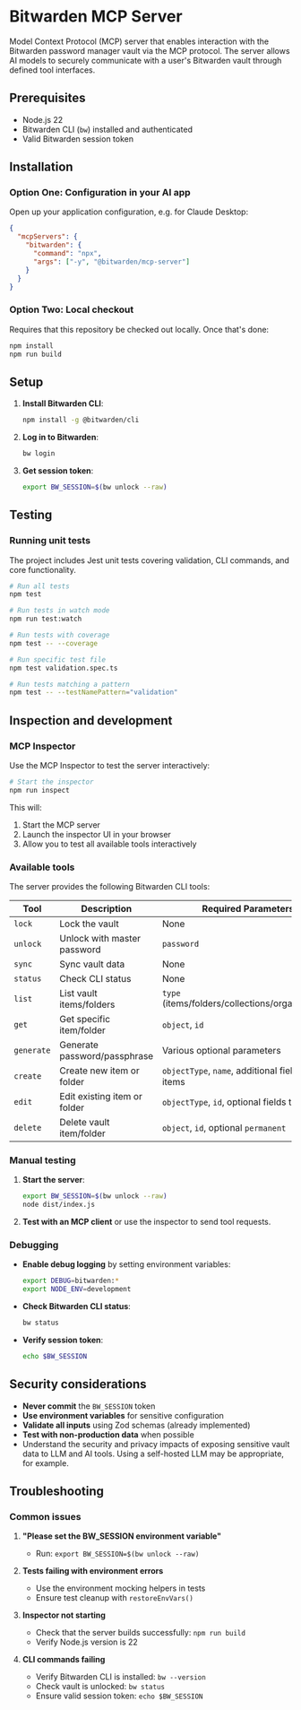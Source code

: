 # Bitwarden MCP Server

Model Context Protocol (MCP) server that enables interaction with the Bitwarden password manager vault via the MCP protocol. The server allows AI models to securely communicate with a user's Bitwarden vault through defined tool interfaces.

## Prerequisites

- Node.js 22
- Bitwarden CLI (`bw`) installed and authenticated
- Valid Bitwarden session token

## Installation

### Option One: Configuration in your AI app

Open up your application configuration, e.g. for Claude Desktop:

```json
{
  "mcpServers": {
    "bitwarden": {
      "command": "npx",
      "args": ["-y", "@bitwarden/mcp-server"]
    }
  }
}
```

### Option Two: Local checkout

Requires that this repository be checked out locally. Once that's done:

```bash
npm install
npm run build
```

## Setup

1. **Install Bitwarden CLI**:

   ```bash
   npm install -g @bitwarden/cli
   ```

2. **Log in to Bitwarden**:

   ```bash
   bw login
   ```

3. **Get session token**:
   ```bash
   export BW_SESSION=$(bw unlock --raw)
   ```

## Testing

### Running unit tests

The project includes Jest unit tests covering validation, CLI commands, and core functionality.

```bash
# Run all tests
npm test

# Run tests in watch mode
npm run test:watch

# Run tests with coverage
npm test -- --coverage

# Run specific test file
npm test validation.spec.ts

# Run tests matching a pattern
npm test -- --testNamePattern="validation"
```

## Inspection and development

### MCP Inspector

Use the MCP Inspector to test the server interactively:

```bash
# Start the inspector
npm run inspect
```

This will:

1. Start the MCP server
2. Launch the inspector UI in your browser
3. Allow you to test all available tools interactively

### Available tools

The server provides the following Bitwarden CLI tools:

| Tool       | Description                  | Required Parameters                               |
| ---------- | ---------------------------- | ------------------------------------------------- |
| `lock`     | Lock the vault               | None                                              |
| `unlock`   | Unlock with master password  | `password`                                        |
| `sync`     | Sync vault data              | None                                              |
| `status`   | Check CLI status             | None                                              |
| `list`     | List vault items/folders     | `type` (items/folders/collections/organizations)  |
| `get`      | Get specific item/folder     | `object`, `id`                                    |
| `generate` | Generate password/passphrase | Various optional parameters                       |
| `create`   | Create new item or folder    | `objectType`, `name`, additional fields for items |
| `edit`     | Edit existing item or folder | `objectType`, `id`, optional fields to update     |
| `delete`   | Delete vault item/folder     | `object`, `id`, optional `permanent`              |

### Manual testing

1. **Start the server**:

   ```bash
   export BW_SESSION=$(bw unlock --raw)
   node dist/index.js
   ```

2. **Test with an MCP client** or use the inspector to send tool requests.

### Debugging

- **Enable debug logging** by setting environment variables:

  ```bash
  export DEBUG=bitwarden:*
  export NODE_ENV=development
  ```

- **Check Bitwarden CLI status**:

  ```bash
  bw status
  ```

- **Verify session token**:
  ```bash
  echo $BW_SESSION
  ```

## Security considerations

- **Never commit** the `BW_SESSION` token
- **Use environment variables** for sensitive configuration
- **Validate all inputs** using Zod schemas (already implemented)
- **Test with non-production data** when possible
- Understand the security and privacy impacts of exposing sensitive vault data to LLM and AI tools. Using a self-hosted LLM may be appropriate, for example.

## Troubleshooting

### Common issues

1. **"Please set the BW_SESSION environment variable"**

   - Run: `export BW_SESSION=$(bw unlock --raw)`

2. **Tests failing with environment errors**

   - Use the environment mocking helpers in tests
   - Ensure test cleanup with `restoreEnvVars()`

3. **Inspector not starting**

   - Check that the server builds successfully: `npm run build`
   - Verify Node.js version is 22

4. **CLI commands failing**
   - Verify Bitwarden CLI is installed: `bw --version`
   - Check vault is unlocked: `bw status`
   - Ensure valid session token: `echo $BW_SESSION`
